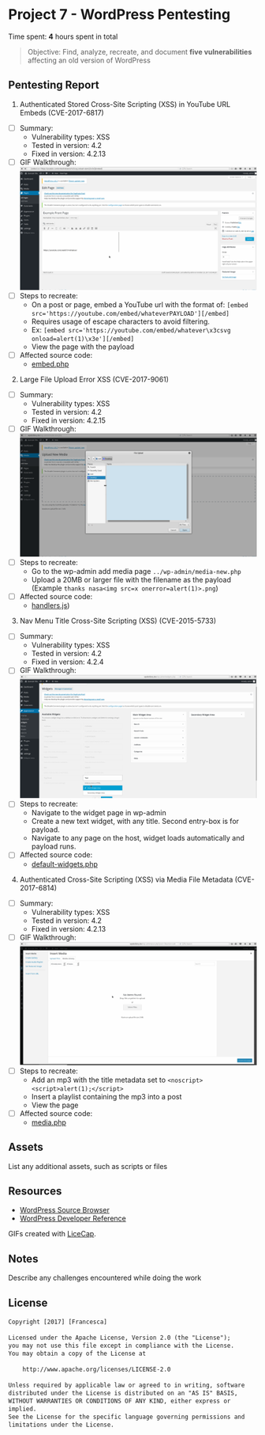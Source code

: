 # Project 7 - WordPress Pentesting

Time spent: **4** hours spent in total

> Objective: Find, analyze, recreate, and document **five vulnerabilities** affecting an old version of WordPress

## Pentesting Report

1. Authenticated Stored Cross-Site Scripting (XSS) in YouTube URL Embeds (CVE-2017-6817)
  - [ ] Summary:
    - Vulnerability types: XSS
    - Tested in version: 4.2
    - Fixed in version: 4.2.13
  - [ ] GIF Walkthrough: ![Dunno why this didn't load](/images/youtubeXSS.gif 'instructions')
  - [ ] Steps to recreate:
    - On a post or page, embed a YouTube url with the format of:
      `[embed src='https://youtube.com/embed/whateverPAYLOAD'][/embed]`
    - Requires usage of escape characters to avoid filtering.
    - Ex: `[embed src='https://youtube.com/embed/whatever\x3csvg onload=alert(1)\x3e'][/embed]`
    - View the page with the payload
  - [ ] Affected source code:
    - [embed.php](https://github.com/WordPress/WordPress/commit/419c8d97ce8df7d5004ee0b566bc5e095f0a6ca8)
2. Large File Upload Error XSS (CVE-2017-9061)
  - [ ] Summary:
    - Vulnerability types: XSS
    - Tested in version: 4.2
    - Fixed in version: 4.2.15
  - [ ] GIF Walkthrough: ![Dunno why this didn't load](/images/largefileXSS.gif 'instructions')
  - [ ] Steps to recreate:
    - Go to the wp-admin add media page `../wp-admin/media-new.php`
    - Upload a 20MB or larger file with the filename as the payload (Example `thanks nasa<img src=x onerror=alert(1)>.png`)
  - [ ] Affected source code:
    - [handlers.js](https://github.com/WordPress/WordPress/commit/8c7ea71edbbffca5d9766b7bea7c7f3722ffafa6))
3. Nav Menu Title Cross-Site Scripting (XSS) (CVE-2015-5733)
  - [ ] Summary:
    - Vulnerability types: XSS
    - Tested in version: 4.2
    - Fixed in version: 4.2.4
  - [ ] GIF Walkthrough: ![Dunno why this didn't load](/images/widgettitleXSS.gif 'instructions')
  - [ ] Steps to recreate:
    - Navigate to the widget page in wp-admin
    - Create a new text widget, with any title. Second entry-box is for payload.
    - Navigate to any page on the host, widget loads automatically and payload runs.
  - [ ] Affected source code:
    - [default-widgets.php](https://core.trac.wordpress.org/changeset/33529)
4.  Authenticated Cross-Site Scripting (XSS) via Media File Metadata (CVE-2017-6814)
  - [ ] Summary:
    - Vulnerability types: XSS
    - Tested in version: 4.2
    - Fixed in version: 4.2.13
  - [ ] GIF Walkthrough: ![Dunno why this didn't load](/images/mediametadata.gif 'instructions')
  - [ ] Steps to recreate:
    - Add an mp3 with the title metadata set to `<noscript><script>alert(1);</script>`
    - Insert a playlist containing the mp3 into a post
    - View the page
  - [ ] Affected source code:
    - [media.php](https://github.com/WordPress/WordPress/commit/28f838ca3ee205b6f39cd2bf23eb4e5f52796bd7)

## Assets

List any additional assets, such as scripts or files

## Resources

- [WordPress Source Browser](https://core.trac.wordpress.org/browser/)
- [WordPress Developer Reference](https://developer.wordpress.org/reference/)

GIFs created with [LiceCap](http://www.cockos.com/licecap/).

## Notes

Describe any challenges encountered while doing the work

## License

    Copyright [2017] [Francesca]

    Licensed under the Apache License, Version 2.0 (the "License");
    you may not use this file except in compliance with the License.
    You may obtain a copy of the License at

        http://www.apache.org/licenses/LICENSE-2.0

    Unless required by applicable law or agreed to in writing, software
    distributed under the License is distributed on an "AS IS" BASIS,
    WITHOUT WARRANTIES OR CONDITIONS OF ANY KIND, either express or implied.
    See the License for the specific language governing permissions and
    limitations under the License.
